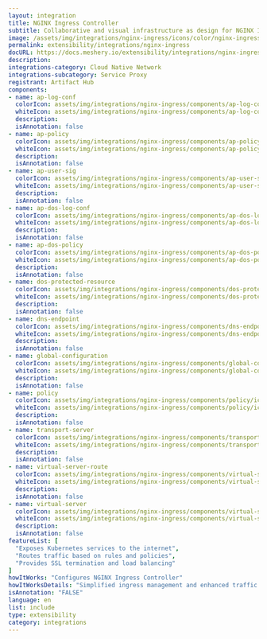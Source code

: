 ```yaml
---
layout: integration
title: NGINX Ingress Controller
subtitle: Collaborative and visual infrastructure as design for NGINX Ingress Controller
image: /assets/img/integrations/nginx-ingress/icons/color/nginx-ingress-color.svg
permalink: extensibility/integrations/nginx-ingress
docURL: https://docs.meshery.io/extensibility/integrations/nginx-ingress
description: 
integrations-category: Cloud Native Network
integrations-subcategory: Service Proxy
registrant: Artifact Hub
components: 
- name: ap-log-conf
  colorIcon: assets/img/integrations/nginx-ingress/components/ap-log-conf/icons/color/ap-log-conf-color.svg
  whiteIcon: assets/img/integrations/nginx-ingress/components/ap-log-conf/icons/white/ap-log-conf-white.svg
  description: 
  isAnnotation: false
- name: ap-policy
  colorIcon: assets/img/integrations/nginx-ingress/components/ap-policy/icons/color/ap-policy-color.svg
  whiteIcon: assets/img/integrations/nginx-ingress/components/ap-policy/icons/white/ap-policy-white.svg
  description: 
  isAnnotation: false
- name: ap-user-sig
  colorIcon: assets/img/integrations/nginx-ingress/components/ap-user-sig/icons/color/ap-user-sig-color.svg
  whiteIcon: assets/img/integrations/nginx-ingress/components/ap-user-sig/icons/white/ap-user-sig-white.svg
  description: 
  isAnnotation: false
- name: ap-dos-log-conf
  colorIcon: assets/img/integrations/nginx-ingress/components/ap-dos-log-conf/icons/color/ap-dos-log-conf-color.svg
  whiteIcon: assets/img/integrations/nginx-ingress/components/ap-dos-log-conf/icons/white/ap-dos-log-conf-white.svg
  description: 
  isAnnotation: false
- name: ap-dos-policy
  colorIcon: assets/img/integrations/nginx-ingress/components/ap-dos-policy/icons/color/ap-dos-policy-color.svg
  whiteIcon: assets/img/integrations/nginx-ingress/components/ap-dos-policy/icons/white/ap-dos-policy-white.svg
  description: 
  isAnnotation: false
- name: dos-protected-resource
  colorIcon: assets/img/integrations/nginx-ingress/components/dos-protected-resource/icons/color/dos-protected-resource-color.svg
  whiteIcon: assets/img/integrations/nginx-ingress/components/dos-protected-resource/icons/white/dos-protected-resource-white.svg
  description: 
  isAnnotation: false
- name: dns-endpoint
  colorIcon: assets/img/integrations/nginx-ingress/components/dns-endpoint/icons/color/dns-endpoint-color.svg
  whiteIcon: assets/img/integrations/nginx-ingress/components/dns-endpoint/icons/white/dns-endpoint-white.svg
  description: 
  isAnnotation: false
- name: global-configuration
  colorIcon: assets/img/integrations/nginx-ingress/components/global-configuration/icons/color/global-configuration-color.svg
  whiteIcon: assets/img/integrations/nginx-ingress/components/global-configuration/icons/white/global-configuration-white.svg
  description: 
  isAnnotation: false
- name: policy
  colorIcon: assets/img/integrations/nginx-ingress/components/policy/icons/color/policy-color.svg
  whiteIcon: assets/img/integrations/nginx-ingress/components/policy/icons/white/policy-white.svg
  description: 
  isAnnotation: false
- name: transport-server
  colorIcon: assets/img/integrations/nginx-ingress/components/transport-server/icons/color/transport-server-color.svg
  whiteIcon: assets/img/integrations/nginx-ingress/components/transport-server/icons/white/transport-server-white.svg
  description: 
  isAnnotation: false
- name: virtual-server-route
  colorIcon: assets/img/integrations/nginx-ingress/components/virtual-server-route/icons/color/virtual-server-route-color.svg
  whiteIcon: assets/img/integrations/nginx-ingress/components/virtual-server-route/icons/white/virtual-server-route-white.svg
  description: 
  isAnnotation: false
- name: virtual-server
  colorIcon: assets/img/integrations/nginx-ingress/components/virtual-server/icons/color/virtual-server-color.svg
  whiteIcon: assets/img/integrations/nginx-ingress/components/virtual-server/icons/white/virtual-server-white.svg
  description: 
  isAnnotation: false
featureList: [
  "Exposes Kubernetes services to the internet",
  "Routes traffic based on rules and policies",
  "Provides SSL termination and load balancing"
]
howItWorks: "Configures NGINX Ingress Controller"
howItWorksDetails: "Simplified ingress management and enhanced traffic routing in Kubernetes"
isAnnotation: "FALSE"
language: en
list: include
type: extensibility
category: integrations
---
```

